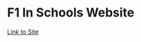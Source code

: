 # F1 In Schools Website
 
[Link to Site](https://93afad72-de25-4297-b9cd-f3f4751c8189-00-36kdrlbo1uwao.kirk.replit.dev)

